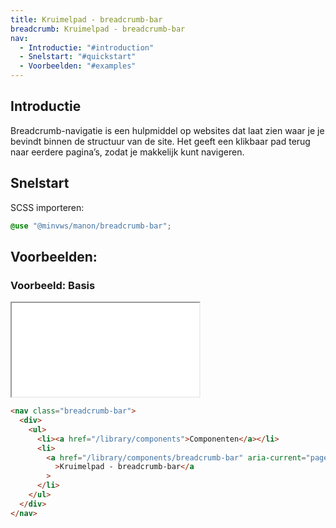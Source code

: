 ```yaml
---
title: Kruimelpad - breadcrumb-bar
breadcrumb: Kruimelpad - breadcrumb-bar
nav:
  - Introductie: "#introduction"
  - Snelstart: "#quickstart"
  - Voorbeelden: "#examples"
---
```


<h2 id="introduction">Introductie</h2>

Breadcrumb-navigatie is een hulpmiddel op websites dat laat zien waar je je
bevindt binnen de structuur van de site. Het geeft een klikbaar pad terug naar
eerdere pagina’s, zodat je makkelijk kunt navigeren.

<h2 id="quickstart">Snelstart</h2>

SCSS importeren:

```scss
@use "@minvws/manon/breadcrumb-bar";
```

<h2 id="examples">Voorbeelden:</h2>

### Voorbeeld: Basis

<div class="resize">
  <iframe src="/snippets/breadcrumb-bar" title="Voorbeeld"></iframe>
</div>

```html
<nav class="breadcrumb-bar">
  <div>
    <ul>
      <li><a href="/library/components">Componenten</a></li>
      <li>
        <a href="/library/components/breadcrumb-bar" aria-current="page"
          >Kruimelpad - breadcrumb-bar</a
        >
      </li>
    </ul>
  </div>
</nav>
```
